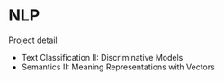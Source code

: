 # NLP
Project detail 
- Text Classification II: Discriminative Models
- Semantics II: Meaning Representations with Vectors